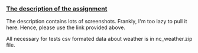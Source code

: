 <a href="https://www.coursera.org/learn/java-programming/supplement/wkC85/programming-exercise-parsing-weather-data"><h3>
The description of the assignment</h3></a>
<p>
The description contains lots of screenshots. Frankly, I'm too lazy to pull it here. Hence, please use the link provided above.
</p>
<p>
All necessary for tests csv formated data about weather is in nc_weather.zip file.  
  </p>
